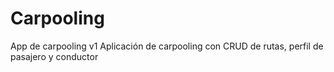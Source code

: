 # Carpooling
App de carpooling v1
Aplicación de carpooling con CRUD de rutas, perfil de pasajero y conductor

